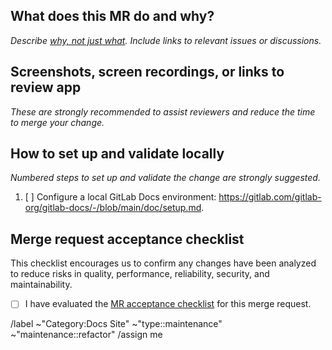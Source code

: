 ## What does this MR do and why?

_Describe [why, not just what](https://about.gitlab.com/handbook/values/#say-why-not-just-what). Include links to relevant issues or discussions._

<!--
Please keep this description updated with any discussion that takes place so
that reviewers can understand your intent. Keeping the description updated is
especially important if they didn't participate in the discussion.
-->

## Screenshots, screen recordings, or links to review app

_These are strongly recommended to assist reviewers and reduce the time to merge your change._

<!--
Please include any relevant screenshots, screen recordings, or links to the review app that will assist
reviewers and future readers. If you need help visually verifying the change, please leave a comment and
ping a CODEOWNER.
-->

## How to set up and validate locally

_Numbered steps to set up and validate the change are strongly suggested._

1. [ ] Configure a local GitLab Docs environment: <https://gitlab.com/gitlab-org/gitlab-docs/-/blob/main/doc/setup.md>.

## Merge request acceptance checklist

This checklist encourages us to confirm any changes have been analyzed to reduce risks in quality, performance, reliability, security, and maintainability.

* [ ] I have evaluated the [MR acceptance checklist](https://docs.gitlab.com/ee/development/code_review.html#acceptance-checklist) for this merge request.

/label ~"Category:Docs Site" ~"type::maintenance" ~"maintenance::refactor"
/assign me

<!-- template sourced from https://gitlab.com/gitlab-org/gitlab-docs/-/blob/main/.gitlab/merge_request_templates/Default.md -->

